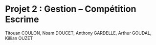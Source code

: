 # Projet 2 : Gestion – Compétition Escrime
Titouan COULON, Noam DOUCET, Anthony GARDELLE, Arthur GOUDAL, Killian OUZET
